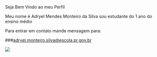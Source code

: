 Seja Bem Vindo ao meu Perfil

Meu nome é Adryel Mendes Monteiro da Silva
sou estudante do 1 ano do ensino médio

Para entrar em contato mande mensagem para:

###adryel.monteiro.silva@escola.pr.gov.br

![](https://www.google.com/url?sa=i&url=https%3A%2F%2Faminoapps.com%2Fc%2Fmemes-hu3-br%2Fpage%2Fuser%2Fpose-arabe%2F5MRq_NKuYfaJdw3mjN8zGvK7z8Vx640QQRFY&psig=AOvVaw2QCVSeSkwHoa-Mieepr2HH&ust=1696351867991000&source=images&cd=vfe&opi=89978449&ved=0CBEQjRxqFwoTCKCxlKjp14EDFQAAAAAdAAAAABAD)
